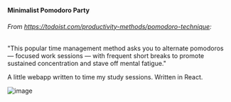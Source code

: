 **Minimalist Pomodoro Party**



###### From https://todoist.com/productivity-methods/pomodoro-technique:

"This popular time management method asks you to alternate pomodoros — focused work sessions — with frequent short breaks to promote sustained concentration and stave off mental fatigue."

A little webapp written to time my study sessions. Written in React.

![image](https://user-images.githubusercontent.com/34190361/196381355-3135bad6-f844-435f-80bf-84ca9c539b4f.png)

